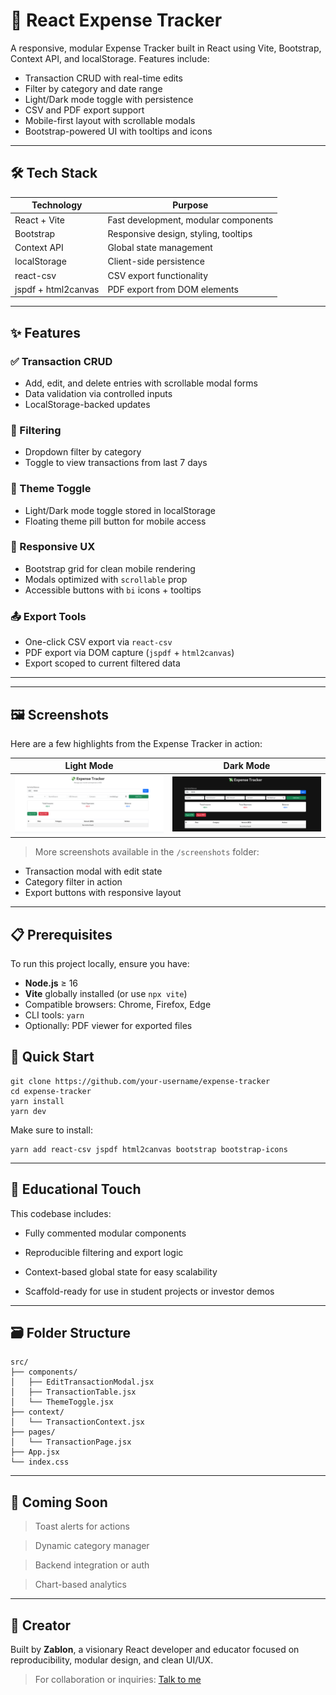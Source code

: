 # 💸 React Expense Tracker

A responsive, modular Expense Tracker built in React using Vite, Bootstrap, Context API, and localStorage. Features include:

- Transaction CRUD with real-time edits  
- Filter by category and date range  
- Light/Dark mode toggle with persistence  
- CSV and PDF export support  
- Mobile-first layout with scrollable modals  
- Bootstrap-powered UI with tooltips and icons  

---

## 🛠️ Tech Stack

| Technology          | Purpose                                  |
|---------------------|-------------------------------------------|
| React + Vite        | Fast development, modular components      |
| Bootstrap           | Responsive design, styling, tooltips      |
| Context API         | Global state management                   |
| localStorage        | Client-side persistence                   |
| react-csv           | CSV export functionality                  |
| jspdf + html2canvas | PDF export from DOM elements              |

---

## ✨ Features

### ✅ Transaction CRUD
- Add, edit, and delete entries with scrollable modal forms  
- Data validation via controlled inputs  
- LocalStorage-backed updates  

### 🎯 Filtering
- Dropdown filter by category  
- Toggle to view transactions from last 7 days  

### 🌙 Theme Toggle
- Light/Dark mode toggle stored in localStorage  
- Floating theme pill button for mobile access  

### 📱 Responsive UX
- Bootstrap grid for clean mobile rendering  
- Modals optimized with `scrollable` prop  
- Accessible buttons with `bi` icons + tooltips  

### 📤 Export Tools
- One-click CSV export via `react-csv`  
- PDF export via DOM capture (`jspdf` + `html2canvas`)  
- Export scoped to current filtered data  

---

---

## 🖼️ Screenshots

Here are a few highlights from the Expense Tracker in action:

| Light Mode | Dark Mode |
|------------|-----------|
| ![Light](./screenshots/light-mode.png) | ![Dark](./screenshots/dark-mode.png) |

> More screenshots available in the `/screenshots` folder:
- Transaction modal with edit state  
- Category filter in action  
- Export buttons with responsive layout  

---

## 📋 Prerequisites

To run this project locally, ensure you have:

- **Node.js** ≥ 16  
- **Vite** globally installed (or use `npx vite`)  
- Compatible browsers: Chrome, Firefox, Edge  
- CLI tools: `yarn`  
- Optionally: PDF viewer for exported files 

## 🚀 Quick Start

```
git clone https://github.com/your-username/expense-tracker
cd expense-tracker
yarn install
yarn dev
```

Make sure to install:
```
yarn add react-csv jspdf html2canvas bootstrap bootstrap-icons
```
---
## 🧠 Educational Touch
This codebase includes:

- Fully commented modular components

- Reproducible filtering and export logic

- Context-based global state for easy scalability

- Scaffold-ready for use in student projects or investor demos

---

## 🗃️ Folder Structure

```
src/
├── components/
│   ├── EditTransactionModal.jsx
│   ├── TransactionTable.jsx
│   └── ThemeToggle.jsx
├── context/
│   └── TransactionContext.jsx
├── pages/
│   └── TransactionPage.jsx
├── App.jsx
└── index.css
```
---
## 🎯 Coming Soon

> Toast alerts for actions

> Dynamic category manager

> Backend integration or auth

> Chart-based analytics


---

## 👤 Creator

Built by **Zablon**, a visionary React developer and educator focused on reproducibility, modular design, and clean UI/UX.  
> For collaboration or inquiries: [Talk to me](https://github.com/Zambagarrah)
